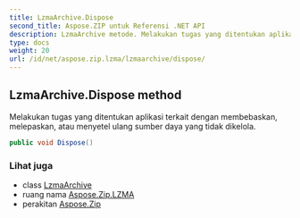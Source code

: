 ```yaml
---
title: LzmaArchive.Dispose
second_title: Aspose.ZIP untuk Referensi .NET API
description: LzmaArchive metode. Melakukan tugas yang ditentukan aplikasi terkait dengan membebaskan melepaskan atau menyetel ulang sumber daya yang tidak dikelola.
type: docs
weight: 20
url: /id/net/aspose.zip.lzma/lzmaarchive/dispose/
---
```

## LzmaArchive.Dispose method

Melakukan tugas yang ditentukan aplikasi terkait dengan membebaskan, melepaskan, atau menyetel ulang sumber daya yang tidak dikelola.

```csharp
public void Dispose()
```

### Lihat juga

* class [LzmaArchive](../)
* ruang nama [Aspose.Zip.LZMA](../../lzmaarchive/)
* perakitan [Aspose.Zip](../../../)


